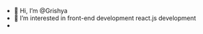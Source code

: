 - 👋 Hi, I’m @Grishya
- 👀 I’m interested in front-end development react.js development
- 


<!---
Grishya/Grishya is a ✨ special ✨ repository because its `README.md` (this file) appears on your GitHub profile.
You can click the Preview link to take a look at your changes.
--->
